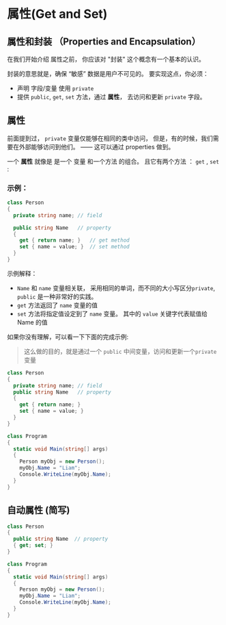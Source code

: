 # 属性(Get and Set)

## 属性和封装 （Properties and Encapsulation） 

在我们开始介绍 属性之前， 你应该对 "封装" 这个概念有一个基本的认识。

封装的意思就是，确保 “敏感” 数据是用户不可见的。 要实现这点，你必须：

- 声明 字段/变量 使用 `private`
- 提供 `public`, `get`, `set` 方法，通过 **属性**， 去访问和更新 `private` 字段。



## 属性

前面提到过， `private` 变量仅能够在相同的类中访问， 但是，有的时候，我们需要在外部能够访问到他们。 —— 这可以通过 properties 做到。



一个 **属性** 就像是 是一个 变量 和一个方法 的组合。  且它有两个方法 ： `get` , `set` :



### 示例：

```csharp
class Person
{
  private string name; // field

  public string Name   // property
  {
    get { return name; }   // get method
    set { name = value; }  // set method
  }
}
```

示例解释：

- `Name` 和 `name` 变量相关联， 采用相同的单词，而不同的大小写区分`private`, `public` 是一种非常好的实践。
- `get` 方法返回了 `name` 变量的值
- `set` 方法将指定值设定到了 `name` 变量。 其中的 `value` 关键字代表赋值给 Name 的值

如果你没有理解，可以看一下下面的完成示例:

> 这么做的目的，就是通过一个 `public` 中间变量，访问和更新一个`private` 变量

```c#
class Person
{
  private string name; // field
  public string Name   // property
  {
    get { return name; }
    set { name = value; }
  }
}

class Program
{
  static void Main(string[] args)
  {
    Person myObj = new Person();
    myObj.Name = "Liam";
    Console.WriteLine(myObj.Name);
  }
}
```





## 自动属性 (简写)

```c#
class Person
{
  public string Name  // property
  { get; set; }
}

class Program
{
  static void Main(string[] args)
  {
    Person myObj = new Person();
    myObj.Name = "Liam";
    Console.WriteLine(myObj.Name);
  }
}
```

